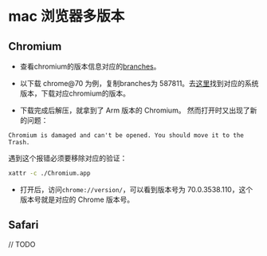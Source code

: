 # mac 浏览器多版本

## Chromium

* 查看chromium的版本信息对应的[branches](https://chromiumdash.appspot.com/branches)。

* 以下载 chrome@70 为例，复制branches为 587811。去[这里](https://commondatastorage.googleapis.com/chromium-browser-snapshots/index.html?)找到对应的系统版本，下载对应chromium的版本。

* 下载完成后解压，就拿到了 Arm 版本的 Chromium。 然而打开时又出现了新的问题：

```text
Chromium is damaged and can't be opened. You should move it to the Trash.
```

遇到这个报错必须要移除对应的验证：

```sh
xattr -c ./Chromium.app
```

* 打开后，访问`chrome://version/`，可以看到版本号为 70.0.3538.110，这个版本号就是对应的 Chrome 版本号。

## Safari

// TODO

